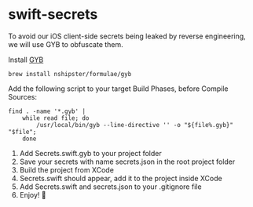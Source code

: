 # swift-secrets

To avoid our iOS client-side secrets being leaked by reverse engineering, we will use GYB to obfuscate them.

Install [GYB](https://nshipster.com/swift-gyb/)

```
brew install nshipster/formulae/gyb
```

Add the following script to your target Build Phases, before Compile Sources:
```
find . -name '*.gyb' |
    while read file; do
        /usr/local/bin/gyb --line-directive '' -o "${file%.gyb}" "$file";
    done
```

1. Add Secrets.swift.gyb to your project folder
2. Save your secrets with name secrets.json in the root project folder
3. Build the project from XCode
4. Secrets.swift should appear, add it to the project inside XCode
5. Add Secrets.swift and secrets.json to your .gitignore file
6. Enjoy! 🎉
